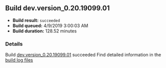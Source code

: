 ## Build dev.version_0.20.19099.01
- **Build result:** `succeeded`
- **Build queued:** 4/9/2019 3:00:03 AM
- **Build duration:** 128.52 minutes
### Details
Build [dev.version_0.20.19099.01](https://winappstudio.visualstudio.com/web/build.aspx?pcguid=a4ef43be-68ce-4195-a619-079b4d9834c2&builduri=vstfs%3a%2f%2f%2fBuild%2fBuild%2f27516) succeeded
Find detailed information in the [build log files](https://uwpctdiags.blob.core.windows.net/buildlogs/dev.version_0.20.19099.01_logs.zip)
